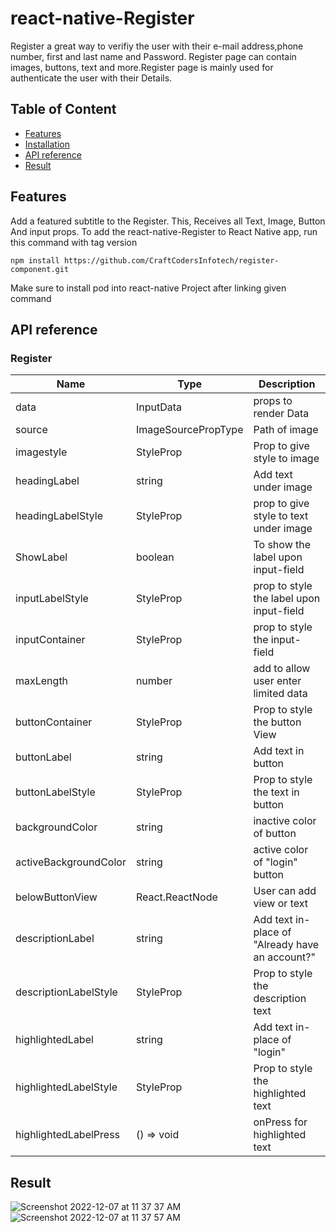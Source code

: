# react-native-Register
Register a great way to verifiy the user with their e-mail address,phone number, first and last name and Password. Register page can contain images, buttons, text and more.Register page is mainly used for authenticate the user with their Details.
## Table of Content
- [Features](#features)
- [Installation](#installation)
- [API reference](#api-reference)
- [Result](#Result)
## Features
Add a featured subtitle to the Register. This, Receives all Text, Image, Button And input props.
To add the react-native-Register to React Native app, run this command with tag version
```
npm install https://github.com/CraftCodersInfotech/register-component.git
```
Make sure to install pod into react-native Project after linking given command
## API reference
### Register
| Name | Type      | Description          |
| ---- | --------- | -------------------- |
| data | InputData | props to render Data |
| source | ImageSourcePropType | Path of image |
| imagestyle | StyleProp<ImageStyle> | Prop to give style to image |
| headingLabel | string | Add text under image |
| headingLabelStyle | StyleProp<TextStyle> |prop to give style to text under image |
| ShowLabel | boolean | To show the label upon input-field |
| inputLabelStyle | StyleProp<TextStyle> | prop to style  the label upon input-field |
| inputContainer | StyleProp<ViewStyle> | prop to style  the input-field |
| maxLength | number | add to allow user enter limited data |
| buttonContainer | StyleProp<ViewStyle> | Prop to style the button View |
| buttonLabel | string | Add text in button |
| buttonLabelStyle | StyleProp<TextStyle> | Prop to style the text in button |
| backgroundColor | string | inactive color of button |
| activeBackgroundColor | string | active color of "login" button |
| belowButtonView | React.ReactNode | User can add view or text |
| descriptionLabel | string | Add text in-place of "Already have an account?" |
| descriptionLabelStyle | StyleProp<TextStyle> | Prop to style the description text |
| highlightedLabel | string | Add text in-place of "login" |
| highlightedLabelStyle | StyleProp<TextStyle> | Prop to style the highlighted text |
| highlightedLabelPress | () => void | onPress for highlighted text|

## Result
![Screenshot 2022-12-07 at 11 37 37 AM](https://user-images.githubusercontent.com/24438876/206101510-76c26c9f-ca60-4282-9ce0-9e0185f1f483.png)
![Screenshot 2022-12-07 at 11 37 57 AM](https://user-images.githubusercontent.com/24438876/206101569-84fd1683-9971-41b7-9383-33c034df642d.png)
